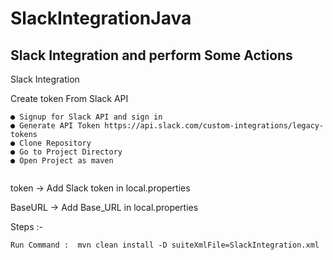 # SlackIntegrationJava

## Slack Integration and perform Some Actions

Slack Integration 

Create token From Slack API
```
● Signup for Slack API and sign in
● Generate API Token https://api.slack.com/custom-integrations/legacy-tokens
● Clone Repository 
● Go to Project Directory
● Open Project as maven 


```

token -> Add Slack token in local.properties

BaseURL -> Add Base_URL in local.properties


Steps :-

```
Run Command :  mvn clean install -D suiteXmlFile=SlackIntegration.xml 
```





